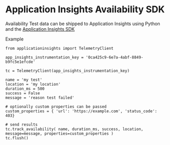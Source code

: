 # Application Insights Availability SDK

Availability Test data can be shipped to Application Insights using Python and the [Application Insights SDK](https://shipit.dev/python-appinsights/)

Example

```
from applicationinsights import TelemetryClient

app_insights_instrumentation_key = '0ca425c9-6e7a-4abf-8849-b9fc5e1efcde'

tc = TelemetryClient(app_insights_instrumentation_key)

name = 'my test'
location = 'my location'
duration_ms = 500
success = False
message = 'reason test failed'

# optionally custom properties can be passed
custom_properties = { 'url': 'https://example.com', 'status_code': 403}

# send results
tc.track_availability( name, duration_ms, success, location, message=message, properties=custom_properties )
tc.flush()

```






